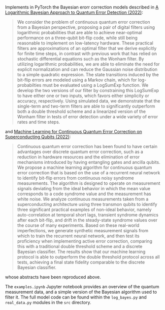 Implements in PyTorch the Bayesian erorr correction models described in [A Logarithmic Bayesian Approach to Quantum Error Detection (2022)](https://arxiv.org/abs/2110.10732):
> We consider the problem of continuous quantum error correction from a Bayesian perspective, proposing a pair of digital filters using logarithmic probabilities that are able to achieve near-optimal performance on a three-qubit bit-flip code, while still being reasonable to implement on low-latency hardware. These practical filters are approximations of an optimal filter that we derive explicitly for finite time steps, in contrast with previous work that has relied on stochastic differential equations such as the Wonham filter. By utilizing logarithmic probabilities, we are able to eliminate the need for explicit normalization and can reduce the Gaussian noise distribution to a simple quadratic expression. The state transitions induced by the bit-flip errors are modeled using a Markov chain, which for log-probabilties must be evaluated using a LogSumExp function. We develop the two versions of our filter by constraining this LogSumExp to have either one or two inputs, which favors either simplicity or accuracy, respectively. Using simulated data, we demonstrate that the single-term and two-term filters are able to significantly outperform both a double threshold scheme and a linearized version of the Wonham filter in tests of error detection under a wide variety of error rates and time steps.

and [Machine Learning for Continuous Quantum Error Correction on Superconducting Qubits (2022)](https://arxiv.org/abs/2110.10378):

> Continuous quantum error correction has been found to have certain advantages over discrete quantum error correction, such as a reduction in hardware resources and the elimination of error mechanisms introduced by having entangling gates and ancilla qubits. We propose a machine learning algorithm for continuous quantum error correction that is based on the use of a recurrent neural network to identify bit-flip errors from continuous noisy syndrome measurements. The algorithm is designed to operate on measurement signals deviating from the ideal behavior in which the mean value corresponds to a code syndrome value and the measurement has white noise. We analyze continuous measurements taken from a superconducting architecture using three transmon qubits to identify three significant practical examples of non-ideal behavior, namely auto-correlation at temporal short lags, transient syndrome dynamics after each bit-flip, and drift in the steady-state syndrome values over the course of many experiments. Based on these real-world imperfections, we generate synthetic measurement signals from which to train the recurrent neural network, and then test its proficiency when implementing active error correction, comparing this with a traditional double threshold scheme and a discrete Bayesian classifier. The results show that our machine learning protocol is able to outperform the double threshold protocol across all tests, achieving a final state fidelity comparable to the discrete Bayesian classifier.

whose abstracts have been reproduced above.

The `examples.ipynb` Jupyter notebook provides an overview of the quantum measurement data, and a simple version of the Bayesian algorithm used to filter it. The full model code can be found within the `log_bayes.py` and `real_data.py` modules in the `src` directory.
